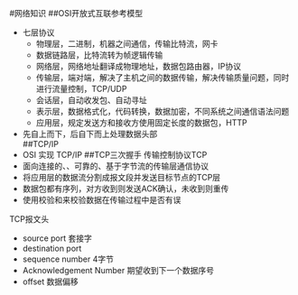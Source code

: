 #网络知识
##OSI开放式互联参考模型
+ 七层协议
    + 物理层，二进制，机器之间通信，传输比特流，网卡
    + 数据链路层，比特流转为帧逻辑传输
    + 网络层，网络地址翻译成物理地址，数据包路由器，IP协议
    + 传输层，端对端，解决了主机之间的数据传输，解决传输质量问题，同时进行流量控制，TCP/UDP
    + 会话层，自动收发包、自动寻址
    + 表示层，数据格式化，代码转换，数据加密，不同系统之间通信语法问题
    + 应用层，规定发送方和接收方使用固定长度的数据包，HTTP
+ 先自上而下，后自下而上处理数据头部    
##TCP/IP
+ OSI 实现 TCP/IP
##TCP三次握手
传输控制协议TCP
+ 面向连接的、、可靠的、基于字节流的传输层通信协议
+ 将应用层的数据流分割成报文段并发送目标节点的TCP层
+ 数据包都有序列，对方收到则发送ACK确认，未收到则重传
+ 使用校验和来校验数据在传输过程中是否有误

TCP报文头
+ source port 套接字
+ destination port
+ sequence number 4字节
+ Acknowledgement Number 期望收到下一个数据序号
+ offset 数据偏移